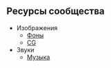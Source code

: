 ## Ресурсы сообщества

- Изображения
  - [Фоны](./images/bgs.md)
  - [CG](./images/cgs.md)
- Звуки
  - [Музыка](./sounds/music.md)
